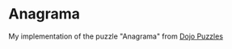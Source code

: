 # Anagrama
My implementation of the puzzle "Anagrama" from [Dojo Puzzles](http://dojopuzzles.com/problemas/exibe/anagramas/)
